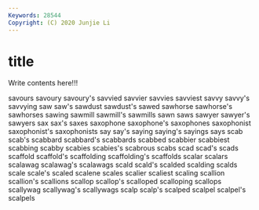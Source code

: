 ```yaml
---
Keywords: 28544
Copyright: (C) 2020 Junjie Li
---
```


# title

Write contents here!!!
 
savours 
savoury 
savoury's
savvied 
savvier 
savvies 
savviest 
savvy 
savvy's 
savvying 
saw 
saw's 
sawdust
sawdust's 
sawed 
sawhorse 
sawhorse's 
sawhorses 
sawing 
sawmill 
sawmill's 
sawmills 
sawn
saws 
sawyer 
sawyer's 
sawyers 
sax 
sax's 
saxes 
saxophone 
saxophone's 
saxophones
saxophonist 
saxophonist's 
saxophonists 
say 
say's 
saying 
saying's 
sayings 
says 
scab
scab's 
scabbard 
scabbard's 
scabbards 
scabbed 
scabbier 
scabbiest 
scabbing 
scabby 
scabies
scabies's 
scabrous 
scabs 
scad 
scad's 
scads 
scaffold 
scaffold's 
scaffolding 
scaffolding's
scaffolds 
scalar 
scalars 
scalawag 
scalawag's 
scalawags 
scald 
scald's 
scalded 
scalding
scalds 
scale 
scale's 
scaled 
scalene 
scales 
scalier 
scaliest 
scaling 
scallion
scallion's 
scallions 
scallop 
scallop's 
scalloped 
scalloping 
scallops 
scallywag 
scallywag's 
scallywags
scalp 
scalp's 
scalped 
scalpel 
scalpel's 
scalpels 
